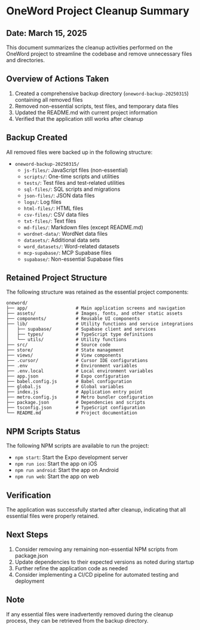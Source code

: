 # OneWord Project Cleanup Summary

## Date: March 15, 2025

This document summarizes the cleanup activities performed on the OneWord project to streamline the codebase and remove unnecessary files and directories.

## Overview of Actions Taken

1. Created a comprehensive backup directory (`oneword-backup-20250315`) containing all removed files
2. Removed non-essential scripts, test files, and temporary data files
3. Updated the README.md with current project information
4. Verified that the application still works after cleanup

## Backup Created

All removed files were backed up in the following structure:
- `oneword-backup-20250315/`
  - `js-files/`: JavaScript files (non-essential)
  - `scripts/`: One-time scripts and utilities
  - `tests/`: Test files and test-related utilities
  - `sql-files/`: SQL scripts and migrations
  - `json-files/`: JSON data files
  - `logs/`: Log files
  - `html-files/`: HTML files
  - `csv-files/`: CSV data files
  - `txt-files/`: Text files
  - `md-files/`: Markdown files (except README.md)
  - `wordnet-data/`: WordNet data files
  - `datasets/`: Additional data sets
  - `word_datasets/`: Word-related datasets
  - `mcp-supabase/`: MCP Supabase files
  - `supabase/`: Non-essential Supabase files

## Retained Project Structure

The following structure was retained as the essential project components:

```
oneword/
├── app/                  # Main application screens and navigation
├── assets/               # Images, fonts, and other static assets
├── components/           # Reusable UI components
├── lib/                  # Utility functions and service integrations
│   ├── supabase/         # Supabase client and services
│   ├── types/            # TypeScript type definitions
│   └── utils/            # Utility functions
├── src/                  # Source code
├── store/                # State management
├── views/                # View components
├── .cursor/              # Cursor IDE configurations
├── .env                  # Environment variables
├── .env.local            # Local environment variables
├── app.json              # Expo configuration
├── babel.config.js       # Babel configuration
├── global.js             # Global variables
├── index.js              # Application entry point
├── metro.config.js       # Metro bundler configuration
├── package.json          # Dependencies and scripts
├── tsconfig.json         # TypeScript configuration
└── README.md             # Project documentation
```

## NPM Scripts Status

The following NPM scripts are available to run the project:
- `npm start`: Start the Expo development server
- `npm run ios`: Start the app on iOS
- `npm run android`: Start the app on Android
- `npm run web`: Start the app on web

## Verification

The application was successfully started after cleanup, indicating that all essential files were properly retained.

## Next Steps

1. Consider removing any remaining non-essential NPM scripts from package.json
2. Update dependencies to their expected versions as noted during startup
3. Further refine the application code as needed
4. Consider implementing a CI/CD pipeline for automated testing and deployment

## Note

If any essential files were inadvertently removed during the cleanup process, they can be retrieved from the backup directory. 